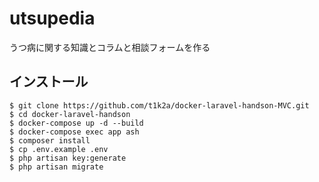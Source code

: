 # utsupedia
うつ病に関する知識とコラムと相談フォームを作る

## インストール
 
```
$ git clone https://github.com/t1k2a/docker-laravel-handson-MVC.git
$ cd docker-laravel-handson
$ docker-compose up -d --build
$ docker-compose exec app ash
$ composer install
$ cp .env.example .env
$ php artisan key:generate
$ php artisan migrate
```
 